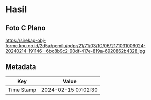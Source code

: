 # Hasil

## Foto C Plano

https://sirekap-obj-formc.kpu.go.id/2d5a/pemilu/pdpr/21/71/03/10/06/2171031006024-20240214-191146--6bc8b9c2-90df-417e-819a-6920862b4328.jpg


## Metadata

| Key        | Value               |
| ---------- | ------------------- |
| Time Stamp | 2024-02-15 07:02:30 |



